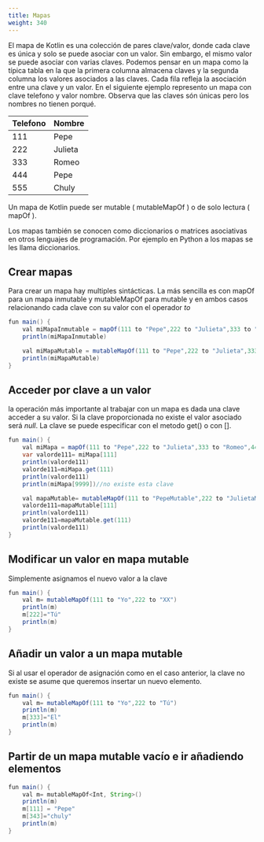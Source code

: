 ```yaml
---
title: Mapas
weight: 340
---
```

El mapa de Kotlin es una colección de pares clave/valor, donde cada clave es única y solo se puede asociar con un valor. Sin embargo, el mismo valor se puede asociar con varias claves. Podemos pensar en un mapa como la típica  tabla en la que la primera columna almacena claves y la segunda  columna los valores asociados a las claves. Cada fila refleja la asociación entre una clave y un valor. 
En el siguiente ejemplo represento un mapa con clave telefono y valor nombre. Observa que las claves són únicas pero los nombres no tienen porqué.

| Telefono | Nombre | 
|----------|----------|
| 111      | Pepe     | 
| 222      | Julieta  | 
| 333      | Romeo    | 
| 444      |  Pepe    | 
| 555      | Chuly    | 


Un mapa de Kotlin puede ser mutable ( mutableMapOf ) o de solo lectura ( mapOf ).

Los mapas también se conocen como diccionarios o matrices asociativas en otros lenguajes de programación. Por ejemplo en Python a los mapas se les llama diccionarios.
## Crear  mapas 
Para crear un mapa hay multiples sintácticas. La más sencilla es con mapOf para un mapa inmutable y mutableMapOf para mutable y en ambos casos  relacionando cada clave con su valor con el operador *to*


```java
fun main() {
    val miMapaInmutable = mapOf(111 to "Pepe",222 to "Julieta",333 to "Romeo",444 to "Pepe",555 to "Chuly")
    println(miMapaInmutable)

    val miMapaMutable = mutableMapOf(111 to "Pepe",222 to "Julieta",333 to "Romeo",444 to "Pepe",555 to "Chuly")
    println(miMapaMutable)
}
```

## Acceder por clave a un valor
la operación más importante al trabajar con un mapa es dada una clave acceder a su valor. Si la clave proporcionada no existe el valor asociado será *null*. La clave se puede especificar con el metodo get() o con []. 

```java
fun main() {
    val miMapa = mapOf(111 to "Pepe",222 to "Julieta",333 to "Romeo",444 to "Pepe",555 to "Chuly")
    var valorde111= miMapa[111]
    println(valorde111)
    valorde111=miMapa.get(111)
    println(valorde111)
    println(miMapa[9999])//no existe esta clave

    val mapaMutable= mutableMapOf(111 to "PepeMutable",222 to "JulietaMutable")
    valorde111=mapaMutable[111]
    println(valorde111)
    valorde111=mapaMutable.get(111)
    println(valorde111)
}
```
## Modificar un valor en mapa mutable
Simplemente asignamos el nuevo valor a la clave
```java
fun main() {
    val m= mutableMapOf(111 to "Yo",222 to "XX")
    println(m)
    m[222]="Tú"
    println(m)
}
```

## Añadir un valor a un mapa mutable
Si al usar el operador de asignación como en el caso anterior, la clave no existe se asume que queremos insertar un nuevo elemento.
```java
fun main() {
    val m= mutableMapOf(111 to "Yo",222 to "Tú")
    println(m)
    m[333]="El"
    println(m)
}
```

## Partir de un mapa mutable vacío e ir añadiendo elementos
```java
fun main() {
    val m= mutableMapOf<Int, String>()
    println(m)
    m[111] = "Pepe"
    m[343]="chuly"
    println(m)
}
```
